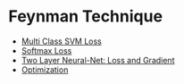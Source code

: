 # Feynman Technique
* [Multi Class SVM Loss](./Multi%20Class%20SVM%20Loss/index.md)
* [Softmax Loss](./Softmax%20Loss/index.md)
* [Two Layer Neural-Net: Loss and Gradient](./Two%20Layer%20Neural-Net:%20Loss%20and%20Gradient/index.md)
* [Optimization](./Optimization/index.md)
